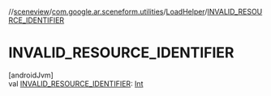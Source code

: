 //[sceneview](../../../index.md)/[com.google.ar.sceneform.utilities](../index.md)/[LoadHelper](index.md)/[INVALID_RESOURCE_IDENTIFIER](-i-n-v-a-l-i-d_-r-e-s-o-u-r-c-e_-i-d-e-n-t-i-f-i-e-r.md)

# INVALID_RESOURCE_IDENTIFIER

[androidJvm]\
val [INVALID_RESOURCE_IDENTIFIER](-i-n-v-a-l-i-d_-r-e-s-o-u-r-c-e_-i-d-e-n-t-i-f-i-e-r.md): [Int](https://kotlinlang.org/api/latest/jvm/stdlib/kotlin/-int/index.html)
